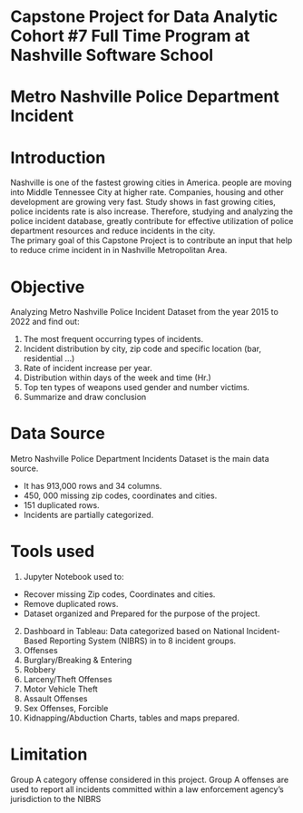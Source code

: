 # Capstone Project for Data Analytic Cohort #7 Full Time Program at Nashville Software School  
# Metro Nashville Police Department Incident 
# Introduction

Nashville is one of the fastest growing cities in America. people are moving into Middle Tennessee City at higher rate. Companies, housing and other development are growing very fast.  Study shows in fast growing cities, police incidents rate is also increase. Therefore, studying and analyzing the police incident database, greatly contribute for effective utilization of police department resources and reduce incidents in the city.  
The primary goal of this Capstone Project is to contribute an input that help to reduce crime incident in in Nashville Metropolitan Area.  
# Objective
Analyzing Metro Nashville Police Incident Dataset from the year 2015 to 2022
  and find out:
  1.  The most frequent occurring types of incidents.
  2.  Incident distribution by city, zip code and specific location (bar, residential …) 
  3.  Rate of incident increase per year.
  4.  Distribution within days of the week and time (Hr.)
  5.  Top ten types of weapons used gender and number victims. 
  6.  Summarize and draw conclusion
# Data Source
 Metro Nashville Police Department Incidents Dataset is the main data source.
  - It has 913,000 rows and 34 columns.
  - 450, 000 missing zip codes, coordinates and cities.
  - 151 duplicated rows.
  - Incidents are partially categorized.
# Tools used 
1.  Jupyter Notebook used to:
  - Recover missing  Zip codes, Coordinates and cities. 
  - Remove duplicated rows.
  - Dataset organized and Prepared for the purpose of the project. 
2.  Dashboard in Tableau:
Data categorized  based on National Incident-Based Reporting System (NIBRS) in to 8 incident groups.
  1.	Offenses                       
  2.	Burglary/Breaking & Entering   	
  3.	Robbery   					           
  4.	Larceny/Theft Offenses  
  5.	Motor Vehicle Theft
  6.	Assault Offenses    
  7.	Sex Offenses, Forcible
  8.  Kidnapping/Abduction
Charts, tables and maps prepared.  
# Limitation
Group A category offense considered in this project. Group A offenses are used to report all incidents committed within a law enforcement agency’s jurisdiction to the NIBRS

